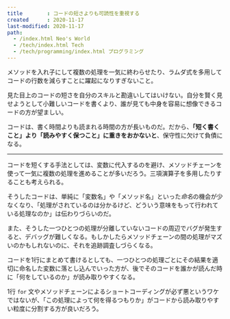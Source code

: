 ```yaml
---
title        : コードの短さよりも可読性を重視する
created      : 2020-11-17
last-modified: 2020-11-17
path:
  - /index.html Neo's World
  - /tech/index.html Tech
  - /tech/programming/index.html プログラミング
---
```


メソッドを入れ子にして複数の処理を一気に終わらせたり、ラムダ式を多用してコードの行数を減らすことに躍起になりすぎないこと。

見た目上のコードの短さを自分のスキルと勘違いしてはいけない。自分を賢く見せようとして小難しいコードを書くより、誰が見ても中身を容易に想像できるコードの方が望ましい。

コードは、書く時間よりも読まれる時間の方が長いものだ。だから、**「短く書くこと」より「読みやすく保つこと」に重きをおかないと**、保守性に欠けて負債になる。

---

コードを短くする手法としては、変数に代入するのを避け、メソッドチェーンを使って一気に複数の処理を進めることが多いだろう。三項演算子を多用したりすることも考えられる。

そうしたコードは、単純に「変数名」や「メソッド名」といった*命名*の機会が少なくなり、「処理がされているのは分かるけど、どういう意味をもって行われている処理なのか」は伝わりづらいのだ。

また、そうした一つひとつの処理が分離していないコードの周辺でバグが発生すると、デバッグが難しくなる。もしかしたらメソッドチェーンの間の処理がマズいのかもしれないのに、それを追跡調査しづらくなる。

コードを1行にまとめて書けるとしても、一つひとつの処理ごとにその結果を適切に命名した変数に落とし込んでいった方が、後でそのコードを誰かが読んだ時に「何をしているのか」が読み取りやすくなる。

1行 `for` 文やメソッドチェーンによるショートコーディングが必ず悪というワケではないが、「この処理によって何を得るつもりか」がコードから読み取りやすい粒度に分割する方が良いだろう。
